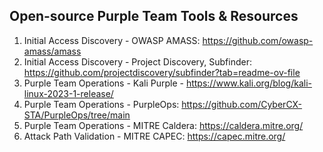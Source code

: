 ## Open-source Purple Team Tools & Resources

1. Initial Access Discovery - OWASP AMASS: https://github.com/owasp-amass/amass
2. Initial Access Discovery - Project Discovery, Subfinder: https://github.com/projectdiscovery/subfinder?tab=readme-ov-file
3. Purple Team Operations - Kali Purple - https://www.kali.org/blog/kali-linux-2023-1-release/
4. Purple Team Operations - PurpleOps: https://github.com/CyberCX-STA/PurpleOps/tree/main
5. Purple Team Operations - MITRE Caldera: https://caldera.mitre.org/
6. Attack Path Validation - MITRE CAPEC: https://capec.mitre.org/
